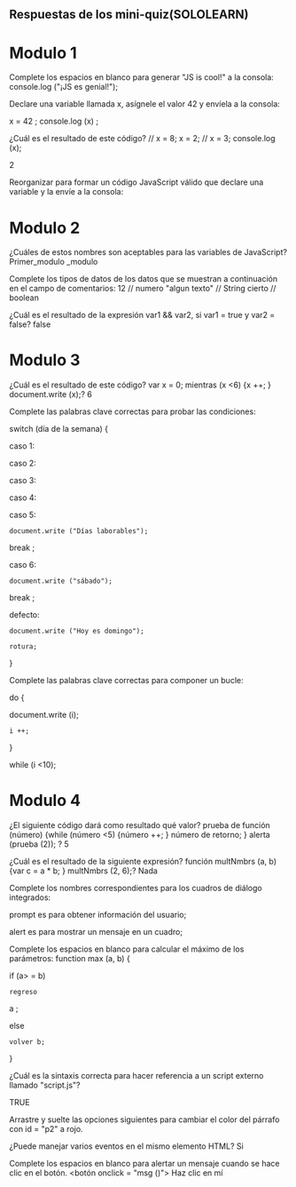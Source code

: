 ## Respuestas de los mini-quiz(SOLOLEARN)

# Modulo 1

Complete los espacios en blanco para generar "JS is cool!" a la consola:
console.log ("¡JS es genial!");

Declare una variable llamada x, asígnele el valor 42 y envíela a la consola:

x = 42 ;
console.log  (x) ;

¿Cuál es el resultado de este código? // x = 8; x = 2; // x = 3; console.log (x);

2

Reorganizar para formar un código JavaScript válido que declare una variable y la envíe a la consola:

<script>
nombre= "JAMES";
console.log (nombre);
</script>

# Modulo 2

¿Cuáles de estos nombres son aceptables para las variables de JavaScript?
Primer_modulo
_modulo

Complete los tipos de datos de los datos que se muestran a continuación en el campo de comentarios:
12 // numero
"algun texto" // String
cierto // boolean

¿Cuál es el resultado de la expresión var1 && var2, si var1 = true y var2 = false?
false

# Modulo 3

¿Cuál es el resultado de este código? var x = 0; mientras (x <6) {x ++; } document.write (x);?
6

Complete las palabras clave correctas para probar las condiciones:

switch
(día de la semana) {

  caso 1:

  caso 2:

  caso 3:

  caso 4:

  caso 5:

    document.write ("Días laborables");

    
break
;

  caso 6:

    document.write ("sábado");

    
break
;

  defecto:

    document.write ("Hoy es domingo");

    rotura;

}

Complete las palabras clave correctas para componer un bucle:

do
 {

   document.write (i);

    i ++;

}

while
 (i <10);

# Modulo 4

¿El siguiente código dará como resultado qué valor? prueba de función (número) {while (número <5) {número ++; } número de retorno; } alerta (prueba (2)); ?
5

¿Cuál es el resultado de la siguiente expresión? función multNmbrs (a, b) {var c = a * b; } multNmbrs (2, 6);?
Nada

Complete los nombres correspondientes para los cuadros de diálogo integrados:

prompt
 es para obtener información del usuario;

alert
 es para mostrar un mensaje en un cuadro;

Complete los espacios en blanco para calcular el máximo de los parámetros:
function max (a, b) {

  
if
(a> = b)

    regreso 
a
;

  
else


    volver b;

}

¿Cuál es la sintaxis correcta para hacer referencia a un script externo llamado "script.js"?
<script name = "script.js">

¿Qué alerta se mostrará en la pantalla? función test (a, b) {if (a> b) {return a * b; } else {return b / a; }} alerta (prueba (5, 15));?
3

# Modulo 5

Las propiedades de un objeto son similares a las variables; los métodos son similares a:
funciones

¿Cuál es el resultado de la siguiente expresión? var myString = "abcdef"; document.write (myString.length);
6

Complete la expresión para crear un constructor de objetos, teniendo en cuenta que "altura" y "peso" son propiedades y "calcular" es un método para el objeto dado:
function mathCalc (altura, peso) {

  this.height = 
height
;

  this.weight = 
weight
;

  this.sampleCalc = 
calculate
;

# Module 6

Dada la matriz a continuación, complete la expresión para recibir una alerta con "manzana".
var fruit = new Array ("pera", "naranja",

"manzana", "pomelo");



alerta (frutas
2
);

Dada la matriz a continuación, complete la expresión para recibir una alerta con "manzana".
var fruit = new Array ("pera", "naranja",

"manzana", "pomelo");



alerta (frutas
[2]
);

¿Cuál es el resultado de la siguiente expresión? alerta (Math.sqrt (36));
6

Complete los espacios en blanco para mostrar los minutos actuales:
var fecha = nueva fecha ();

alerta(
date
.
get
Minutos());

¿Cuál es el resultado de este código? var arr = new Array ("a", "b", "c"); alerta (arr [1]);
b

Arrastre y suelte las opciones siguientes para recibir una alerta con el valor de la constante PI.

alert ( Math . Pi );

# Modulo 7

Fill in the blanks to change the content of all paragraph tags of the page to "SoloLearn".
var arr = 
document
.

  getElementsByTagName("
p
");

for(var x=0; x<arr.length; x++) 

{

   arr[
x
].innerHTML="SoloLearn";

¿Cuál es el resultado de este código? <div id = "prueba"> <p> algo de texto </p> </div> <script> var el = document.getElementById ("prueba"); alert (el.hasChildNodes ()); </script>

TRUE

Arrastre y suelte las opciones siguientes para cambiar el color del párrafo con id = "p2" a rojo.
<script>
var d = documento.
getElementById ("p2");
d.style.color="red";
</script>

¿Puede manejar varios eventos en el mismo elemento HTML?
Si

Complete los espacios en blanco para alertar un mensaje cuando se hace clic en el botón.
<botón 
onclick
= "msg ()"> Haz clic en mí </button>

<script>

function
 msg () {

  alert ("¡Hola!");

}

Muestre una alerta cuando el puntero del mouse esté sobre la etiqueta div:
<div  onmouseover = "alert ('¡Hola!');">

  pon el puntero del mouse sobre mí

</div>

# Modulo 8

¿Cuál de las siguientes no es una de las nuevas características de ES6?
Hoisting

Complete los espacios en blanco para declarar un número constante y una función de flecha calc.
const
 num = 5;

const calc = (x, y, z = num) =>
 {

  return x + y + z;

}

Complete los espacios en blanco para que la variable arr3 tenga el siguiente aspecto: [1, 2, 3, 4, 5, 6, 7, 8].

const 
arr1
 = [1, 2, 3];

const arr2 = [5, 6, 7, 8];

let arr3 = [
...
arr1, 
4
, ...arr2];

¿Cuál es la salida del siguiente código? const arr1 = [1, 2, 3, 4, 5]; const arr2 = [... arr1, 6]; const func = (... rest) => {console.log (rest.length); } func (... arr1); func (... arr2);
5 6

¿Cuál es el resultado de este código? const cuadrado = num => num * num; console.log (cuadrado (6) + 6);
42

Complete los espacios en blanco para copiar el objeto de usuario al objeto newUser desestructurando las propiedades de nombre y edad. Pase el valor 9999 para la propiedad id.
usuario constante = {

  nombre: 'David',

  edad: 28,

  id: 1234

};

let newUser = Object.assign ({},

  {nombre, 
age
} = 
user
,

  {
id
: 9999});

console.log (newUser);

Complete los espacios en blanco para obtener el siguiente resultado: cero = 0 uno = 1




















